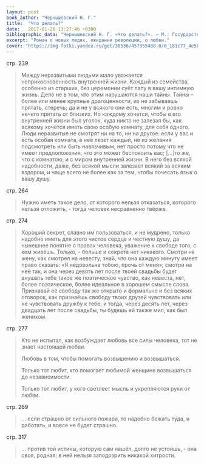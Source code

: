 ```yaml
---
layout: post
book_author: "Чернышевский Н. Г."
title:  "Что делать?"
date:   2017-01-26 13:27:46 +0300
bibliographic_data: "Чернышевский Н. Г. «Что делать?». – М.: Государственное учебно-педагогическое издательство министерства просвещения РСФСР, 1957 г., 367 с."
excerpt: "Роман о новых людях, ожидании революции, о любви."
cover: "https://img-fotki.yandex.ru/get/30536/457355488.0/0_181c77_4e5bc2b9_orig.jpg"
---
```


стр. 239

> Между неразвитыми людьми мало уважается неприкосновенность внутренней жизни. Каждый из семейства, особенно из старших, без церемонии суёт лапу в вашу интимную жизнь. Дело не в том, что этим нарушаются наши тайны. Тайны – более или менее крупные драгоценности, их не забываешь прятать, стеречь; да и не у всякого они есть, многим и ровно нечего прятать от близких. Но каждому хочется, чтобы в его внутренней жизни был уголок, куда никто не залезал бы, как всякому хочется иметь свою особую комнату, для себя одного. Люди неразвитые не смотрят ни на то, ни на другое: если у вас и есть особая комната, в неё лезет каждый, не из желания подсмотреть или быть навязчивым, нет просто потому что не имеет предположения, что это может беспокоить вас; […]то же, что с комнатою, и с миром внутренней жизни. В него без всякой надобности, даже, без всякой мысли залезает всякий за всяким вздором, и чаще всего не более как за тем, чтобы почесать язык о вашу душу.

стр. 264

> Нужно иметь такое дело, от которого нельзя отказаться, которого нельзя отложить, - тогда человек несравненно твёрже.

стр. 274

> Хороший секрет, славно им пользоваться, и не мудрено, только надобно иметь для этого чистое сердце и честную душу, да нынешнее понятие о правах человека, уважение к свободе того, с кем живёшь. Только, - больше и секрета нет никакого. Смотри на жену, как смотрел на невесту, знай, что она каждую минуту имеет право сказать: «Я недовольна тобою, прочь от меня»; смотри на неё так, и она через девять лет после твоей свадьбы будет внушать тебе такое же поэтическое чувство, как невеста, нет, более поэтическое, более идеальное в хорошем смысле слова. Признавай её свободу так же открыто и формально и без всяких оговорок, как признаёшь свободу твоих друзей чувствовать или не чувствовать дружбу к тебе, и тогда, через десять лет, через двадцать лет после свадьбы, ты будешь ей также мил, как был женихом.

стр. 277

> Кто не испытал, как возбуждает любовь все силы человека, тот не знает настоящей любви.
>
> Любовь в том, чтобы помогать возвышению и возвышаться.
>
> Только тот любит, кто помогает любимой женщине возвышаться до независимости.
>
> Только тот любит, у кого светлеет мысль и укрепляются руки от любви.

стр. 269

> … если страшно от сильного пожара, то надобно бежать туда, и работать, и вовсе не будет страшно.

стр. 317

> … против той истины, которую сам нашёл, долго не устоишь, - она своя, родная; в ней нельзя заподозрить никакой хитрости.
